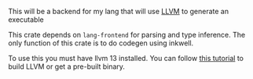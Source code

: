 This will be a backend for my lang that will use [LLVM](https://llvm.org/) to generate an executable

This crate depends on ``lang-frontend`` for parsing and type inference. The only function of this crate is to do codegen using inkwell.

To use this you must have llvm 13 installed. You can follow [this tutorial](https://docs.mun-lang.org/ch04-02-building-llvm.html) to build LLVM or get a pre-built binary.